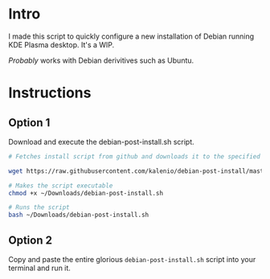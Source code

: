 # Intro
I made this script to quickly configure a new installation of Debian running KDE Plasma desktop. It's a WIP.

_Probably_ works with Debian derivitives such as Ubuntu.

# Instructions
## Option 1
Download and execute the debian-post-install.sh script. 
```bash
# Fetches install script from github and downloads it to the specified directory (i.e. /home/USER/Downloads)

wget https://raw.githubusercontent.com/kalenio/debian-post-install/master/debian-post-install.sh -P ~/Downloads | /bin/bash -P ~/Downloads | /bin/bash

# Makes the script executable
chmod +x ~/Downloads/debian-post-install.sh

# Runs the script
bash ~/Downloads/debian-post-install.sh
```
## Option 2
Copy and paste the entire glorious `debian-post-install.sh` script into your terminal and run it.  
